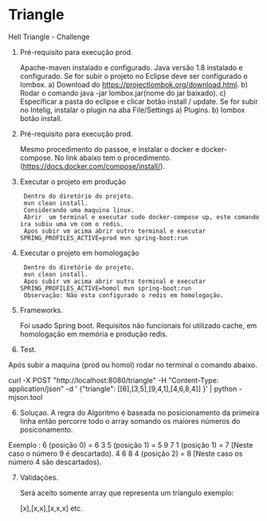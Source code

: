 # Triangle
Hell Triangle - Challenge

1) Pré-requisito para execução prod.

   	Apache-maven instalado e configurado.
   	Java versão 1.8 instalado e configurado.
   	Se for subir o projeto no Eclipse deve ser configurado o lombox.
   		a) Download do https://projectlombok.org/download.html.
   		b) Rodar o comando java -jar lombox.jar(nome do jar baixado).
   		c) Especificar a pasta do eclipse e clicar botão install / update.
   	Se for subir no Intelig, instalar o plugin na aba File/Settings
   		a) Plugins.
   		b) lombox botão install.

1) Pré-requisito para execução prod.

   	Mesmo procedimento do passoe, e instalar o docker e docker-compose. No link abaixo tem o procedimento.
   	 (https://docs.docker.com/compose/install/).

2) Executar o projeto em produção

    	Dentro do diretório do projeto.
    	mvn clean install.
    	Considerando uma maquina linux.
    	Abrir  um terminal e executar sudo docker-compose up, este comando ira subiu uma vm com o redis.
    	Apos subir vm acima abrir outro terminal e executar SPRING_PROFILES_ACTIVE=prod mvn spring-boot:run

3) Executar o projeto em homologação

    	Dentro do diretório do projeto.
    	mvn clean install.
    	Apos subir vm acima abrir outro terminal e executar SPRING_PROFILES_ACTIVE=homol mvn spring-boot:run
    	Observação: Não esta configurado o redis em homologação.

4) Frameworks.

	Foi usado Spring boot.
	Requisitos não funcionais foi utilizado cache, em homologação em memória e produção redis.

5) Test.

Após subir a maquina (prod ou homol) rodar no terminal o comando abaixo.

curl -X POST "http://localhost:8080/triangle" -H "Content-Type: application/json"  -d ' {"triangle": [[6],[3,5],[9,4,1],[4,6,8,4]] }' | python -mjson.tool

 
6) Soluçao.
A regra do Algoritmo é baseada no posicionamento da primeira linha então percorre todo o array somando os maiores números do posiconamento.

Exemplo :
   6    (posição 0) = 6
  3 5   (posição 1) = 5
 9 7 1  (posição 1) = 7 [Neste caso o número 9 é descartado).
4 6 8 4 (posição 2) = 8 [Neste caso os número 4 são descartados).

7) Validações.
   
   Será aceito somente array que representa um triangulo exemplo:
   
   [x],[x,x],[x,x,x] etc.
